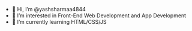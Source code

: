 - 👋 Hi, I’m @yashsharmaa4844
- 👀 I’m interested in Front-End Web Development and App Development
- 🌱 I’m currently learning HTML/CSS/JS

<!---
yashsharmaa4844/yashsharmaa4844 is a ✨ special ✨ repository because its `README.md` (this file) appears on your GitHub profile.
You can click the Preview link to take a look at your changes.
--->

